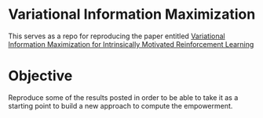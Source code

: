 # Variational Information Maximization

This serves as a repo for reproducing the paper entitled [Variational Information Maximization  for Intrinsically Motivated Reinforcement Learning](http://papers.nips.cc/paper/5668-variational-information-maximisation-for-intrinsically-motivated-reinforcement-learning.pdf)

# Objective

Reproduce some of the results posted in order to be able to take it as a starting point to build a new approach to compute the empowerment.
